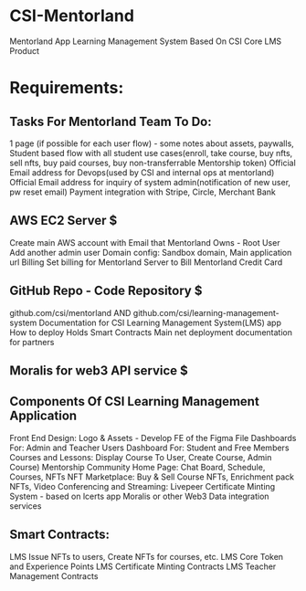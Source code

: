 # CSI-Mentorland
Mentorland App
Learning Management System Based On CSI Core LMS Product

<h1>Requirements:</h1>

<H2>Tasks For Mentorland Team To Do:</H2>
1 page (if possible for each user flow) - some notes about assets, paywalls, 
Student based flow with all student use cases(enroll, take course, buy nfts, sell nfts, buy paid courses, buy non-transferrable Mentorship token)
Official Email address for Devops(used by CSI and internal ops at mentorland)
Official Email address for inquiry of system admin(notification of new user, pw reset email)
Payment integration with Stripe, Circle, Merchant Bank 

<H2>AWS EC2 Server $ </H2>
Create main AWS account with Email that Mentorland Owns - Root User
Add another admin user
Domain config: Sandbox domain, Main application url
Billing Set billing for Mentorland Server to Bill Mentorland Credit Card

<H2>GitHub Repo - Code Repository $</H2>
github.com/csi/mentorland AND github.com/csi/learning-management-system
Documentation for CSI Learning Management System(LMS) app
How to deploy 
Holds Smart Contracts
Main net deployment documentation for partners 


<H2>Moralis for web3 API service $</H2>

<H2>Components Of CSI Learning Management Application</H2>

Front End Design: Logo & Assets - Develop FE of the Figma File
Dashboards For: Admin and Teacher Users
Dashboard For: Student and Free Members
Courses and Lessons: Display Course To User, Create Course, Admin Course)
Mentorship Community Home Page: Chat Board, Schedule, Courses, NFTs
NFT Marketplace: Buy & Sell Course NFTs, Enrichment pack NFTs,
Video Conferencing and Streaming: Livepeer 
Certificate Minting System - based on lcerts app
Moralis or other Web3 Data integration services

	
<H2>Smart Contracts:</h2>
LMS Issue NFTs to users, Create NFTs for courses, etc.
LMS Core Token and Experience Points 
LMS Certificate Minting Contracts
LMS Teacher Management Contracts
